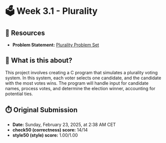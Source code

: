# 🗳️ Week 3.1 - Plurality

## 🔗 Resources
- **Problem Statement:** [Plurality Problem Set](https://cs50.harvard.edu/x/2025/psets/3/plurality/)

## 🧠 What is this about?
This project involves creating a C program that simulates a plurality voting system. In this system, each voter selects one candidate, and the candidate with the most votes wins. The program will handle input for candidate names, process votes, and determine the election winner, accounting for potential ties.

## ⏱️ Original Submission
- **Date:** Sunday, February 23, 2025, at 2:38 AM CET
- **check50 (correctness) score:** 14/14
- **style50 (style) score:** 1.00/1.00
